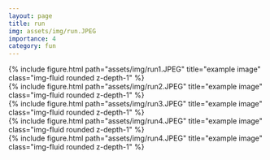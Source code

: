 ```yaml
---
layout: page
title: run
img: assets/img/run.JPEG 
importance: 4
category: fun
---
```

<div class="row">
    <div class="col-sm mt-3 mt-md-0">
        {% include figure.html path="assets/img/run1.JPEG" title="example image" class="img-fluid rounded z-depth-1" %}
    </div>
    <div class="col-sm mt-3 mt-md-0">
        {% include figure.html path="assets/img/run2.JPEG" title="example image" class="img-fluid rounded z-depth-1" %}
    </div>
    <div class="col-sm mt-3 mt-md-0">
        {% include figure.html path="assets/img/run3.JPEG" title="example image" class="img-fluid rounded z-depth-1" %}
    </div>
    <div class="col-sm mt-3 mt-md-0">
        {% include figure.html path="assets/img/run4.JPEG" title="example image" class="img-fluid rounded z-depth-1" %}
    </div>
</div>
<div class="row">
    <div class="col-sm mt-3 mt-md-0">
        {% include figure.html path="assets/img/run4.JPEG" title="example image" class="img-fluid rounded z-depth-1" %}
    </div>
</div>
